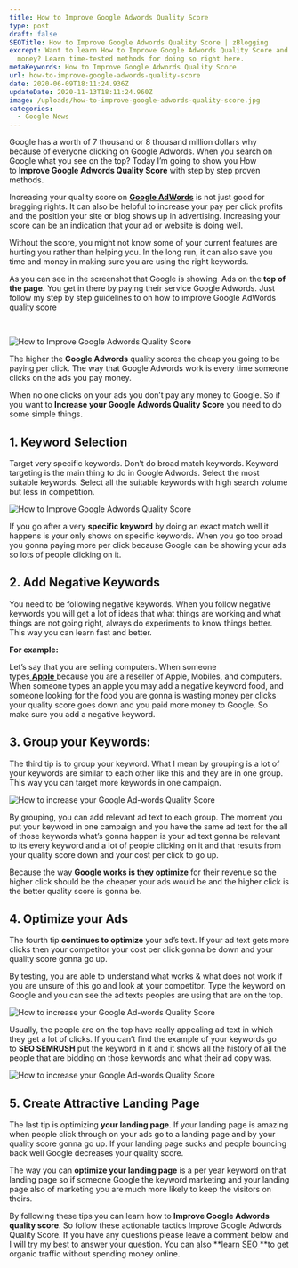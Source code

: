 ```yaml
---
title: How to Improve Google Adwords Quality Score
type: post
draft: false
SEOTitle: How to Improve Google Adwords Quality Score | zBlogging
excrept: Want to learn How to Improve Google Adwords Quality Score and make more
  money? Learn time-tested methods for doing so right here.
metaKeywords: How to Improve Google Adwords Quality Score
url: how-to-improve-google-adwords-quality-score
date: 2020-06-09T18:11:24.936Z
updateDate: 2020-11-13T18:11:24.960Z
image: /uploads/how-to-improve-google-adwords-quality-score.jpg
categories:
  - Google News
---
```

Google has a worth of 7 thousand or 8 thousand million dollars why because of everyone clicking on Google Adwords. When you search on Google what you see on the top? Today I’m going to show you How to **Improve Google Adwords Quality Score** with step by step proven methods.

Increasing your quality score on **[Google AdWords](https://ads.google.com/home/)** is not just good for bragging rights. It can also be helpful to increase your pay per click profits and the position your site or blog shows up in advertising. Increasing your score can be an indication that your ad or website is doing well.

Without the score, you might not know some of your current features are hurting you rather than helping you. In the long run, it can also save you time and money in making sure you are using the right keywords.

As you can see in the screenshot that Google is showing  Ads on the **top of the page.** You get in there by paying their service Google Adwords. Just follow my step by step guidelines to on how to improve Google AdWords quality score

 

![How to Improve Google Adwords Quality Score](https://zblogging.com/wp-content/uploads/Increase-Google-Adwords-Quality-Score.jpg "How to Improve Google Adwords Quality Score")

The higher the **Google Adwords** quality scores the cheap you going to be paying per click. The way that Google Adwords work is every time someone clicks on the ads you pay money.

When no one clicks on your ads you don’t pay any money to Google. So if you want to **Increase your Google Adwords Quality Score** you need to do some simple things.

## 1. Keyword Selection

Target very specific keywords. Don’t do broad match keywords. Keyword targeting is the main thing to do in Google Adwords. Select the most suitable keywords. Select all the suitable keywords with high search volume but less in competition.

![How to Improve Google Adwords Quality Score](https://zblogging.com/wp-content/uploads/2019/03/3-1.png "How to Improve Google Adwords Quality Score")

If you go after a very **specific keyword** by doing an exact match well it happens is your only shows on specific keywords. When you go too broad you gonna paying more per click because Google can be showing your ads so lots of people clicking on it.

## **2. Add Negative Keywords**

You need to be following negative keywords. When you follow negative keywords you will get a lot of ideas that what things are working and what things are not going right, always do experiments to know things better. This way you can learn fast and better.

**For example:**

Let’s say that you are selling computers. When someone types[ **Apple** ](http://apple.com/)because you are a reseller of Apple, Mobiles, and computers. When someone types an apple you may add a negative keyword food, and someone looking for the food you are gonna is wasting money per clicks your quality score goes down and you paid more money to Google. So make sure you add a negative keyword.

## **3. Group your Keywords:**

The third tip is to group your keyword. What I mean by grouping is a lot of your keywords are similar to each other like this and they are in one group. This way you can target more keywords in one campaign.

![How to increase your Google Ad-words Quality Score](https://zblogging.com/wp-content/uploads/2019/03/6-1.png "How to Improve Google Adwords Quality Score 2")

By grouping, you can add relevant ad text to each group. The moment you put your keyword in one campaign and you have the same ad text for the all of those keywords what’s gonna happen is your ad text gonna be relevant to its every keyword and a lot of people clicking on it and that results from your quality score down and your cost per click to go up.

Because the way **Google works is they optimize** for their revenue so the higher click should be the cheaper your ads would be and the higher click is the better quality score is gonna be.

## **4. Optimize your Ads**

The fourth tip **continues to optimize** your ad’s text. If your ad text gets more clicks then your competitor your cost per click gonna be down and your quality score gonna go up.

By testing, you are able to understand what works & what does not work if you are unsure of this go and look at your competitor. Type the keyword on Google and you can see the ad texts peoples are using that are on the top.

![How to increase your Google Ad-words Quality Score](https://zblogging.com/wp-content/uploads/2019/03/8.png "How to Improve Google Adwords Quality Score 3")

Usually, the people are on the top have really appealing ad text in which they get a lot of clicks. If you can’t find the example of your keywords go to **SEO SEMRUSH** put the keyword in it and it shows all the history of all the people that are bidding on those keywords and what their ad copy was.

![How to increase your Google Ad-words Quality Score](https://zblogging.com/wp-content/uploads/2019/03/9.png "How to Improve Google Adwords Quality Score 4")

## **5. Create Attractive Landing Page**

The last tip is optimizing **your landing page**. If your landing page is amazing when people click through on your ads go to a landing page and by your quality score gonna go up. If your landing page sucks and people bouncing back well Google decreases your quality score.

The way you can **optimize your landing page** is a per year keyword on that landing page so if someone Google the keyword marketing and your landing page also of marketing you are much more likely to keep the visitors on theirs.

By following these tips you can learn how to **Improve Google Adwords quality score**. So follow these actionable tactics Improve Google Adwords Quality Score. If you have any questions please leave a comment below and I will try my best to answer your question. You can also **[learn SEO ](https://zblogging.com/seo/)**to get organic traffic without spending money online.